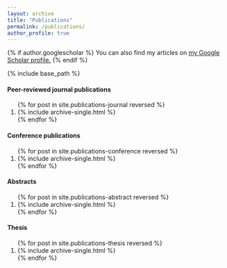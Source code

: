 ```yaml
---
layout: archive
title: "Publications"
permalink: /publications/
author_profile: true
---
```


{% if author.googlescholar %}
  You can also find my articles on <u><a href="{{author.googlescholar}}">my Google Scholar profile</a>.</u>
{% endif %}

{% include base_path %}

<p><h4>Peer-reviewed journal publications</h4></p>
<ol>
{% for post in site.publications-journal reversed %}
  <li>{% include archive-single.html %}</li>
{% endfor %}
</ol>

<p><h4>Conference publications</h4></p>
<ol>
{% for post in site.publications-conference reversed %}
  <li>{% include archive-single.html %}</li>
{% endfor %}
</ol>

<p><h4>Abstracts</h4></p>
<ol>
{% for post in site.publications-abstract reversed %}
  <li>{% include archive-single.html %}</li>
{% endfor %}
</ol>

<p><h4>Thesis</h4></p>
<ol>
{% for post in site.publications-thesis reversed %}
  <li>{% include archive-single.html %}</li>
{% endfor %}
</ol>